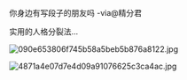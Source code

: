 你身边有写段子的朋友吗 -via@精分君

实用的人格分裂法...

![090e653806f745b58a5beb5b876a8122.jpg](https://wxlzmt.github.io/cdn1/ext/qw/groups/30032/090e653806f745b58a5beb5b876a8122.jpg)

![4871a4e07d7e4d09a91076625c3ca4ac.jpg](https://wxlzmt.github.io/cdn1/ext/qw/groups/30032/4871a4e07d7e4d09a91076625c3ca4ac.jpg)
